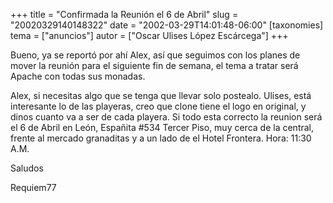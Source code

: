 +++
title = "Confirmada la Reunión el 6 de Abril"
slug = "20020329140148322"
date = "2002-03-29T14:01:48-06:00"
[taxonomies]
tema = ["anuncios"]
autor = ["Oscar Ulises López Escárcega"]
+++

Bueno, ya se reportó por ahí Alex, así que seguimos con los planes de
mover la reunión para el siguiente fin de semana, el tema a tratar será
Apache con todas sus monadas.

<!-- more -->
Alex, si necesitas algo que se tenga que llevar solo postealo.
Ulises, está interesante lo de las playeras, creo que clone tiene el
logo en original, y dinos cuanto va a ser de cada playera.
Si todo esta correcto la reunion será el 6 de Abril en León, Españita
#534 Tercer Piso, muy cerca de la central, frente al mercado granaditas
y a un lado de el Hotel Frontera. Hora: 11:30 A.M.

Saludos

Requiem77

